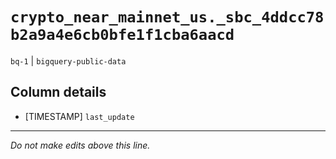 # `crypto_near_mainnet_us._sbc_4ddcc78b2a9a4e6cb0bfe1f1cba6aacd`
`bq-1` | `bigquery-public-data`

## Column details
* [TIMESTAMP] `last_update`

-------------------------------------------------------------------------------
*Do not make edits above this line.*
